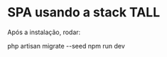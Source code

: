 <h1>SPA usando a stack TALL</h1>

Após a instalação, rodar:

php artisan migrate --seed
npm run dev
